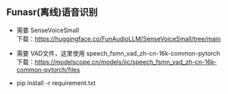 ## Funasr(离线)语音识别
- 需要 SenseVoiceSmall  
  下载：https://huggingface.co/FunAudioLLM/SenseVoiceSmall/tree/main
    
- 需要 VAD文件，这里使用 speech_fsmn_vad_zh-cn-16k-common-pytorch  
  下载：https://modelscope.cn/models/iic/speech_fsmn_vad_zh-cn-16k-common-pytorch/files
    
- pip install -r requirement.txt
